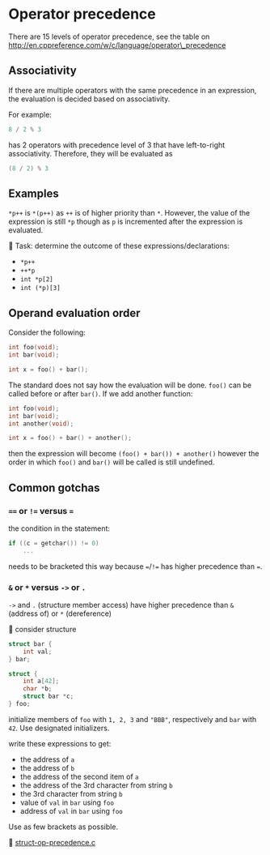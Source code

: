 
# Operator precedence

There are 15 levels of operator precedence,
see the table on http://en.cppreference.com/w/c/language/operator\_precedence

## Associativity

If there are multiple operators with the same precedence in an expression,
the evaluation is decided based on associativity.

For example:
```C
8 / 2 % 3
```
has 2 operators with precedence level of 3 that have left-to-right
associativity. Therefore, they will be evaluated as
```C
(8 / 2) % 3
```
## Examples

`*p++` is `*(p++)` as `++` is of higher priority than `*`.  However, the value of the expression
is still `*p` though as `p` is incremented after the expression is evaluated.

:wrench: Task: determine the outcome of these expressions/declarations:
  - `*p++`
  - `++*p`
  - `int *p[2]`
  - `int (*p)[3]`

## Operand evaluation order

Consider the following:

```C
int foo(void);
int bar(void);

int x = foo() + bar();
```

The standard does not say how the evaluation will be done. `foo()` can be called
before or after `bar()`. If we add another function:

```C
int foo(void);
int bar(void);
int another(void);

int x = foo() + bar() + another();
```

then the expression will become `(foo() + bar()) + another()` however the order
in which `foo()` and `bar()` will be called is still undefined.

## Common gotchas

### `==` or `!=` versus `=`

the condition in the statement:
```C
if ((c = getchar()) != 0)
    ...
```

needs to be bracketed this way because `=`/`!=` has higher precedence than `=`.

### `&` or `*` versus `->` or `.`

`->` and `.` (structure member access) have higher precedence than `&` (address
of) or `*` (dereference)

:wrench: consider structure
```C
struct bar {
	int val;
} bar;

struct {
	int a[42];
	char *b;
	struct bar *c;
} foo;
```
initialize members of `foo` with `1, 2, 3` and `"BBB"`, respectively and
`bar` with `42`. Use designated initializers.

write these expressions to get:
  - the address of `a`
  - the address of `b`
  - the address of the second item of `a`
  - the address of the 3rd character from string `b`
  - the 3rd character from string `b`
  - value of `val` in `bar` using `foo`
  - address of `val` in `bar` using `foo`

Use as few brackets as possible.

:key: [struct-op-precedence.c](https://github.com/devnull-cz/c-prog-lang/blob/master/src/struct-op-precedence.c)


